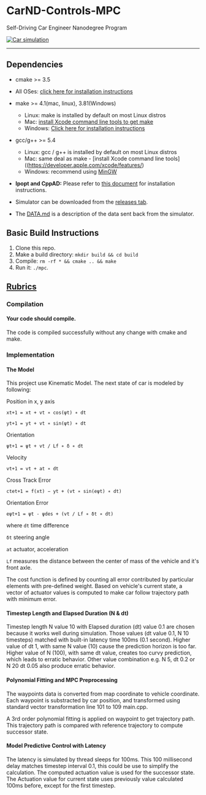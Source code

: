 # CarND-Controls-MPC
Self-Driving Car Engineer Nanodegree Program


[![Car simulation](http://img.youtube.com/vi/xnU3B59EsOY/0.jpg)](https://www.youtube.com/watch?v=xnU3B59EsOY)

---

## Dependencies

* cmake >= 3.5
 * All OSes: [click here for installation instructions](https://cmake.org/install/)
* make >= 4.1(mac, linux), 3.81(Windows)
  * Linux: make is installed by default on most Linux distros
  * Mac: [install Xcode command line tools to get make](https://developer.apple.com/xcode/features/)
  * Windows: [Click here for installation instructions](http://gnuwin32.sourceforge.net/packages/make.htm)
* gcc/g++ >= 5.4
  * Linux: gcc / g++ is installed by default on most Linux distros
  * Mac: same deal as make - [install Xcode command line tools]((https://developer.apple.com/xcode/features/)
  * Windows: recommend using [MinGW](http://www.mingw.org/)

* **Ipopt and CppAD:** Please refer to [this document](https://github.com/udacity/CarND-MPC-Project/blob/master/install_Ipopt_CppAD.md) for installation instructions.
* Simulator can be downloaded from the [releases tab](https://github.com/udacity/self-driving-car-sim/releases).
* The [DATA.md](./DATA.md) is a description of the data sent back from the simulator.


## Basic Build Instructions

1. Clone this repo.
2. Make a build directory: `mkdir build && cd build`
3. Compile: `rm -rf * && cmake .. && make`
4. Run it: `./mpc`.

## [Rubrics](https://review.udacity.com/#!/rubrics/896/view)

### Compilation

#### Your code should compile.
The code is compiled successfully without any change with cmake and make.

### Implementation

#### The Model

This project use Kinematic Model. The next state of car is modeled by following:

Position in x, y axis

`x​t+1 ​​= x​t ​​+ v​t ​​∗ cos(ψ​t​​) ∗ dt`

`y​t+1 ​​= y​t ​​+ v​t​​ ∗ sin(ψ​t​​) ∗ dt`

Orientation

`ψ​t+1 ​​= ψ​t​​ + ​​​​​v​t / L​f ​​​​∗ δ ∗ dt`


Velocity 

`v​t+1​​ = v​t ​​+ a​t ​​∗ dt`

Cross Track Error

`cte​t+1​​ = f(x​t​​) − y​t​​ + (v​t​​ ∗ sin(eψ​t​​) ∗ dt)`

Orientation Error

`eψ​t+1 ​​= ψ​t - ψ​des ​​+ (v​t​ / ​L​f​ ​​​∗ δ​t​​ ∗ dt)​​​`

where
`dt` time difference

`δ​t` steering angle

`at` actuator, acceleration

`Lf`  measures the distance between the center of mass of the vehicle and it's front axle.

The cost function is defined by counting all error contributed by particular elements with pre-defined weight. Based on vehicle's current state, a vector of actuator values is computed to make car follow trajectory path with minimum error.


 
#### Timestep Length and Elapsed Duration (N & dt)

Timestep length N value 10 with Elapsed duration (dt) value 0.1 are chosen because it works well during simulation. Those values (dt value 0.1, N 10 timesteps) matched with built-in latency time 100ms (0.1 second). 
Higher value of dt 1, with same N value (10) cause the prediction horizon is too far.
Higher value of N (100), with same dt value, creates too curvy prediction, which leads to erratic behavior. 
Other value combination e.g. N 5, dt 0.2 or N 20 dt 0.05 also produce erratic behavior.
 
#### Polynomial Fitting and MPC Preprocessing

The waypoints data is converted from map coordinate to vehicle coordinate. Each waypoint is substracted by car position, and transformed using standard vector transformation line 101 to 109 main.cpp.

A 3rd order polynomial fitting is applied on waypoint to get trajectory path. This trajectory path is compared with reference trajectory to compute successor state. 


#### Model Predictive Control with Latency

The latency is simulated by thread sleeps for 100ms. This 100 millisecond delay matches timestep interval 0.1, this could be use to simplify the calculation. The computed actuation value is used for the successor state. The Actuation value for current state uses previously value calculated 100ms before, except for the first timestep.
